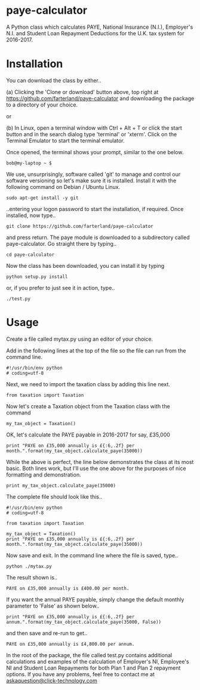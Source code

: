 # paye-calculator
A Python class which calculates PAYE, National Insurance (N.I.), Employer's N.I. and Student Loan Repayment Deductions for the U.K. tax system for 2016-2017.
 
# Installation
 
You can download the class by either..

(a) Clicking the 'Clone or download' button above, top right at https://github.com/farterland/paye-calculator and downloading the package to a directory of your choice.

or

(b) In Linux, open a terminal window with Ctrl + Alt + T or click the start button and in the search dialog type 'terminal' or 'xterm'.  Click on the Terminal Emulator to start the terminal emulator.

Once opened, the terminal shows your prompt, similar to the one below.
```
bob@my-laptop ~ $
```

We use, unsurprisingly, software called 'git' to manage and control our software versioning so let's make sure it is installed.  Install it with the following command on Debian / Ubuntu Linux.

```
sudo apt-get install -y git
```

..entering your logon password to start the installation, if required.  Once installed, now type..

```
git clone https://github.com/farterland/paye-calculator
```

and press return.  The paye module is downloaded to a subdirectory called paye-calculator.  Go straight there by typing..

```
cd paye-calculator
```

Now the class has been downloaded, you can install it by typing

```
python setup.py install
```

or, if you prefer to just see it in action, type..

```
./test.py
```


# Usage

Create a file called mytax.py using an editor of your choice.

Add in the following lines at the top of the file so the file can run from the command line.

```
#!/usr/bin/env python
# coding=utf-8
```

Next, we need to import the taxation class by adding this line next.

```
from taxation import Taxation
``` 

Now let's create a Taxation object from the Taxation class with the command

```
my_tax_object = Taxation()
```

OK, let's calculate the PAYE payable in 2016-2017 for say, £35,000

```
print "PAYE on £35,000 annually is £{:6,.2f} per month.".format(my_tax_object.calculate_paye(35000))
```

While the above is perfect, the line below demonstrates the class at its most basic.  Both lines work, but I'll use the one above for the purposes of nice formatting and demonstration.

```
print my_tax_object.calculate_paye(35000)
```

The complete file should look like this..

```
#!/usr/bin/env python
# coding=utf-8
        
from taxation import Taxation
        
my_tax_object = Taxation()
print "PAYE on £35,000 annually is £{:6,.2f} per month.".format(my_tax_object.calculate_paye(35000))
```

Now save and exit.  In the command line where the file is saved, type.. 

```
python ./mytax.py
```
    
The result shown is..

```
PAYE on £35,000 annually is £400.00 per month.
```

If you want the annual PAYE payable, simply change the default monthly parameter to 'False' as shown below..

```
print "PAYE on £35,000 annually is £{:6,.2f} per annum.".format(my_tax_object.calculate_paye(35000, False))
```

and then save and re-run to get..
```
PAYE on £35,000 annually is £4,800.00 per annum.
```

In the root of the package, the file called test.py contains additional calculations and examples of the calculation of Employer's NI, Employee's NI and Student Loan Repayments for both Plan 1 and Plan 2 repayment options.  If you have any problems, feel free to contact me at askaquestion@click-technology.com